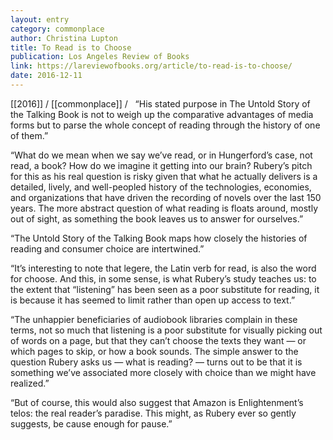 ```yaml
---
layout: entry
category: commonplace
author: Christina Lupton
title: To Read is to Choose
publication: Los Angeles Review of Books
link: https://lareviewofbooks.org/article/to-read-is-to-choose/
date: 2016-12-11
---
```


[[2016]] / [[commonplace]] / 
 
“His stated purpose in The Untold Story of the Talking Book is not to weigh up the comparative advantages of media forms but to parse the whole concept of reading through the history of one of them.”

“What do we mean when we say we’ve read, or in Hungerford’s case, not read, a book? How do we imagine it getting into our brain? Rubery’s pitch for this as his real question is risky given that what he actually delivers is a detailed, lively, and well-peopled history of the technologies, economies, and organizations that have driven the recording of novels over the last 150 years. The more abstract question of what reading is floats around, mostly out of sight, as something the book leaves us to answer for ourselves.”

“The Untold Story of the Talking Book maps how closely the histories of reading and consumer choice are intertwined.”

“It’s interesting to note that legere, the Latin verb for read, is also the word for choose. And this, in some sense, is what Rubery’s study teaches us: to the extent that “listening” has been seen as a poor substitute for reading, it is because it has seemed to limit rather than open up access to text.”

“The unhappier beneficiaries of audiobook libraries complain in these terms, not so much that listening is a poor substitute for visually picking out of words on a page, but that they can’t choose the texts they want — or which pages to skip, or how a book sounds. The simple answer to the question Rubery asks us — what is reading? — turns out to be that it is something we’ve associated more closely with choice than we might have realized.”

“But of course, this would also suggest that Amazon is Enlightenment’s telos: the real reader’s paradise. This might, as Rubery ever so gently suggests, be cause enough for pause.”


